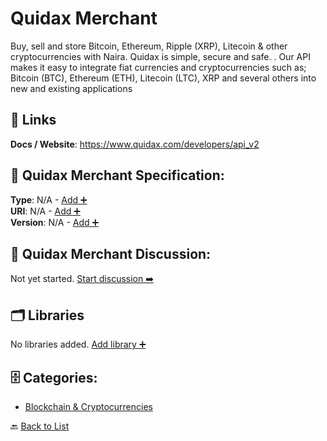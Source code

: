 # Quidax Merchant

Buy, sell and store Bitcoin, Ethereum, Ripple (XRP), Litecoin & other cryptocurrencies with Naira. Quidax is simple, secure and safe. . Our API makes it easy to integrate fiat currencies and cryptocurrencies such as; Bitcoin (BTC), Ethereum (ETH), Litecoin (LTC), XRP and several others into new and existing applications

##  🔗 Links
**Docs / Website**: https://www.quidax.com/developers/api_v2

## 🧬 Quidax Merchant Specification:
**Type**: N/A - [Add ➕](https://github.com/apis-list/apis-list/edit/main/apis.yaml#L16206)  
**URI**: N/A - [Add ➕](https://github.com/apis-list/apis-list/edit/main/apis.yaml#L16206)  
**Version**: N/A - [Add ➕](https://github.com/apis-list/apis-list/edit/main/apis.yaml#L16206)

## 💬 Quidax Merchant Discussion:
Not yet started. [Start discussion ➡️](https://github.com/apis-list/apis-list/discussions/new)

## 🗂️ Libraries

No libraries added. [Add library ➕](https://github.com/apis-list/apis-list/edit/main/apis.yaml#L16206)    


## 🗄️ Categories:
- [Blockchain & Cryptocurrencies](https://github.com/apis-list/apis-list#blockchain--cryptocurrencies-)

🔙  [Back to List](https://github.com/apis-list/apis-list)
